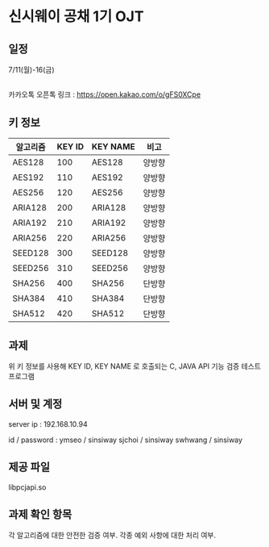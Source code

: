 # 신시웨이 공채 1기 OJT

## 일정

7/11(월)-16(금)

##

카카오톡 오픈톡 링크 : https://open.kakao.com/o/gFS0XCpe

## 키 정보

| 알고리즘 | KEY ID | KEY NAME | 비고   |
| -------- | ------ | -------- | ------ |
| AES128   | 100    | AES128   | 양방향 |
| AES192   | 110    | AES192   | 양방향 |
| AES256   | 120    | AES256   | 양방향 |
| ARIA128  | 200    | ARIA128  | 양방향 |
| ARIA192  | 210    | ARIA192  | 양방향 |
| ARIA256  | 220    | ARIA256  | 양방향 |
| SEED128  | 300    | SEED128  | 양방향 |
| SEED256  | 310    | SEED256  | 양방향 |
| SHA256   | 400    | SHA256   | 단방향 |
| SHA384   | 410    | SHA384   | 단방향 |
| SHA512   | 420    | SHA512   | 단방향 |

## 과제

위 키 정보를 사용해 KEY ID, KEY NAME 로 호출되는 C, JAVA API 기능 검증 테스트 프로그램

## 서버 및 계정

server ip : 192.168.10.94

id / password :
ymseo / sinsiway
sjchoi / sinsiway
swhwang / sinsiway

## 제공 파일

libpcjapi.so

## 과제 확인 항목

각 알고리즘에 대한 안전한 검증 여부.
각종 예외 사항에 대한 처리 여부.
